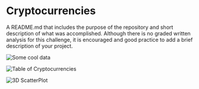 # Cryptocurrencies

A README.md that includes the purpose of the repository and short description of what was accomplished. 
Although there is no graded written analysis for this challenge, it is encouraged and good practice to add a brief description of your project.



![Some cool data](https://github.com/stoffel-brian/Crytocurrencies/blob/b12279f9a2f95dc5eb29cc8c9bb3526d3052f99b/1.PNG)

![Table of Cryptocurrencies](https://github.com/stoffel-brian/Crytocurrencies/blob/b12279f9a2f95dc5eb29cc8c9bb3526d3052f99b/2.PNG)

![3D ScatterPlot](https://github.com/stoffel-brian/Crytocurrencies/blob/b12279f9a2f95dc5eb29cc8c9bb3526d3052f99b/3d.PNG)
